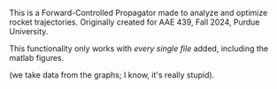 This is a Forward-Controlled Propagator made to analyze and optimize rocket trajectories. Originally created for AAE 439, Fall 2024, Purdue University. 

This functionality only works with *every single file* added, including the matlab figures.

(we take data from the graphs; I know, it's really stupid).

